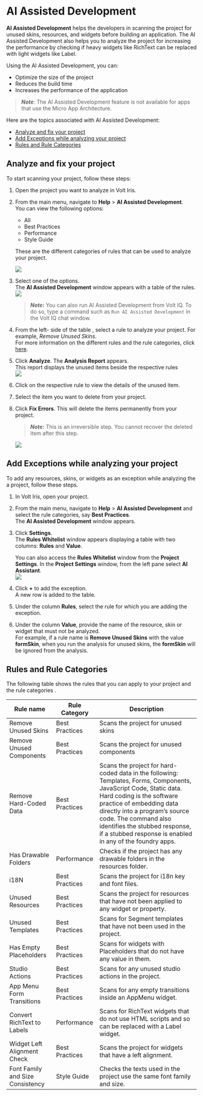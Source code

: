                           


AI Assisted Development
=======================

**AI Assisted Development** helps the developers in scanning the project for unused skins, resources, and widgets before building an application. The AI Assisted Development also helps you to analyze the project for increasing the performance by checking if heavy widgets like RichText can be replaced with light widgets like Label.

Using the AI Assisted Development, you can:

*   Optimize the size of the project
*   Reduces the build time
*   Increases the performance of the application  

> **_Note_**: The AI Assisted Development feature is not available for apps that use the Micro App Architecture.



Here are the topics associated with AI Assisted Development:

*   [Analyze and fix your project](#analyze-and-fix-your-project)
*   [Add Exceptions while analyzing your project](#add-exceptions-while-analyzing-your-project)
*   [Rules and Rule Categories](#rules-and-rule-categories)

Analyze and fix your project
----------------------------

To start scanning your project, follow these steps:

1.  Open the project you want to analyze in Volt Iris.
2.  From the main menu, navigate to **Help** > **AI Assisted Development**.  
    You can view the following options:
    
    *   All
    *   Best Practices
    *   Performance
    *   Style Guide  
        
    
    These are the different categories of rules that can be used to analyze your project.  
      
    
    ![](Resources/Images/AAD/Help_212x218.png)
3.  Select one of the options.  
    The **AI Assisted Development** window appears with a table of the rules.  
    ![](Resources/Images/AAD/AAD1_492x375.png)  
    
    > **_Note:_** You can also run AI Assisted Development from Volt IQ. To do so, type a command such as `Run AI Assisted Development` in the Volt IQ chat window.
    
      
    
4.  From the left- side of the table , select a rule to analyze your project. For example, _Remove Unused Skins_.  
    For more information on the different rules and the rule categories, click [here](#rules-and-rule-categories).
5.  Click **Analyze**. The **Analysis Report** appears.  
    This report displays the unused items beside the respective rules  
    ![](Resources/Images/AAD/AAD2_487x372.png)  
    
6.  Click on the respective rule to view the details of the unused item.
7.  Select the item you want to delete from your project.
8.  Click **Fix Errors**. This will delete the items permanently from your project.  
    
    > **_Note:_** This is an irreversible step. You cannot recover the deleted item after this step.
    
      
    ![](Resources/Images/AAD/AADFinal_457x352.png)  
    

Add Exceptions while analyzing your project
-------------------------------------------

To add any resources, skins, or widgets as an exception while analyzing the a project, follow these steps.

1.  In Volt Iris, open your project.
2.  From the main menu, navigate to **Help** > **AI Assisted Development** and select the rule categories, say **Best Practices**.  
    The **AI Assisted Development** window appears.
3.  Click **Settings**.  
    The **Rules Whitelist** window appears displaying a table with two columns: **Rules** and **Value**.  
      
    You can also access the **Rules Whitelist** window from the **Project Settings**. In the **Project Settings** window, from the left pane select **AI Assistant**.  
    ![](Resources/Images/AAD/AI_Assistant_Ruleset.png)  
    
4.  Click **+** to add the exception.  
    A new row is added to the table.
5.  Under the column **Rules**, select the rule for which you are adding the exception.
6.  Under the column **Value**, provide the name of the resource, skin or widget that must not be analyzed.  
    For example, if a rule name is **Remove Unused Skins** with the value **formSkin**, when you run the analysis for unused skins, the **formSkin** will be ignored from the analysis.

Rules and Rule Categories
-------------------------

The following table shows the rules that you can apply to your project and the rule categories .

  
| Rule name | Rule Category | Description |
| --- | --- | --- |
| Remove Unused Skins | Best Practices | Scans the project for unused skins |
| Remove Unused Components | Best Practices | Scans the project for unused components |
| Remove Hard-Coded Data | Best Practices | Scans the project for hard-coded data in the following: Templates, Forms, Components, JavaScript Code, Static data. Hard coding is the software practice of embedding data directly into a program’s source code. The command also identifies the stubbed response, if a stubbed response is enabled in any of the foundry apps. |
| Has Drawable Folders | Performance | Checks if the project has any drawable folders in the resources folder. |
| i18N | Best Practices | Scans the project for i18n key and font files. |
| Unused Resources | Best Practices | Scans the project for resources that have not been applied to any widget or property. |
| Unused Templates | Best Practices | Scans for Segment templates that have not been used in the project. |
| Has Empty Placeholders | Best Practices | Scans for widgets with Placeholders that do not have any value in them. |
| Studio Actions | Best Practices | Scans for any unused studio actions in the project. |
| App Menu Form Transitions | Best Practices | Scans for any empty transitions inside an AppMenu widget. |
| Convert RichText to Labels | Performance | Scans for RichText widgets that do not use HTML scripts and so can be replaced with a Label widget. |
| Widget Left Alignment Check | Best Practices | Scans the project for widgets that have a left alignment. |
| Font Family and Size Consistency | Style Guide | Checks the texts used in the project use the same font family and size. |

